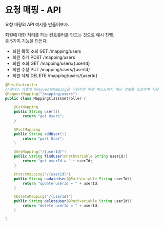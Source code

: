 # 요청 매핑 - API

요청 매핑의 API 예시를 만들어보자.

회원에 대한 처리를 하는 컨트롤러를 만드는 것으로 예시 진행.\
총 5가지 기능을 만든다.
* 회원 목록 조회 GET /mapping/users
* 회원 추가 POST /mapping/users
* 회원 조회 GET /mapping/users/{userId}
* 회원 수정 PUT /mapping/users/{userId}
* 회원 삭제 DELETE /mapping/users/{userId}
```java
@RestController
//클래스 레벨에 @RequestMapping을 사용하면 하위 메소드에서 해당 정보를 조합하여 사용.
@RequestMapping("/mapping/users")
public class MappingClassController {

    @GetMapping
    public String user(){
        return "get Users";
    }

    @PostMapping
    public String addUser(){
        return "post User";
    }

    @GetMapping("/{userId}")
    public String findUser(@PathVariable String userId){
        return "get userId = " + userId;
    }

    @PatchMapping("/{userId}")
    public String updateUser(@PathVariable String userId){
        return "update userId = " + userId;
    }

    @DeleteMapping("/{userId}")
    public String deleteUser(@PathVariable String userId){
        return "delete userId = " + userId;
    }

}
```